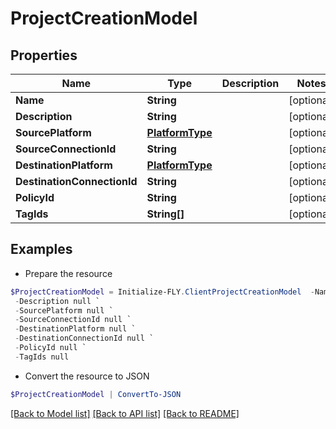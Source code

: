 # ProjectCreationModel
## Properties

Name | Type | Description | Notes
------------ | ------------- | ------------- | -------------
**Name** | **String** |  | [optional] 
**Description** | **String** |  | [optional] 
**SourcePlatform** | [**PlatformType**](PlatformType.md) |  | [optional] 
**SourceConnectionId** | **String** |  | [optional] 
**DestinationPlatform** | [**PlatformType**](PlatformType.md) |  | [optional] 
**DestinationConnectionId** | **String** |  | [optional] 
**PolicyId** | **String** |  | [optional] 
**TagIds** | **String[]** |  | [optional] 

## Examples

- Prepare the resource
```powershell
$ProjectCreationModel = Initialize-FLY.ClientProjectCreationModel  -Name null `
 -Description null `
 -SourcePlatform null `
 -SourceConnectionId null `
 -DestinationPlatform null `
 -DestinationConnectionId null `
 -PolicyId null `
 -TagIds null
```

- Convert the resource to JSON
```powershell
$ProjectCreationModel | ConvertTo-JSON
```

[[Back to Model list]](../README.md#documentation-for-models) [[Back to API list]](../README.md#documentation-for-api-endpoints) [[Back to README]](../README.md)

